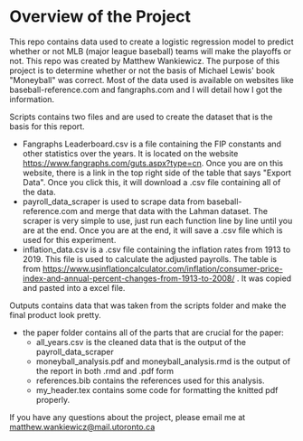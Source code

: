 # Overview of the Project

This repo contains data used to create a logistic regression model to predict whether or not MLB (major league baseball) teams will make the playoffs or not. This repo was created by Matthew Wankiewicz. The purpose of this project is to determine whether or not the basis of Michael Lewis' book "Moneyball" was correct. Most of the data used is available on websites like baseball-reference.com and fangraphs.com and I will detail how I got the information.

Scripts contains two files and are used to create the dataset that is the basis for this report.
- Fangraphs Leaderboard.csv  is a file containing the FIP constants and other statistics over the years. It is located on the website https://www.fangraphs.com/guts.aspx?type=cn. Once you are on this website, there is a link in the top right side of the table that says "Export Data". Once you click this, it will download a .csv file containing all of the data.
- payroll_data_scraper is used to scrape data from baseball-reference.com and merge that data with the Lahman dataset. The scraper is very simple to use, just run each function line by line until you are at the end. Once you are at the end, it will save a .csv file which is used for this experiment.
- inflation_data.csv is a .csv file containing the inflation rates from 1913 to 2019. This file is used to calculate the adjusted payrolls. The table is from https://www.usinflationcalculator.com/inflation/consumer-price-index-and-annual-percent-changes-from-1913-to-2008/ . It was copied and pasted into a excel file.
  
Outputs contains data that was taken from the scripts folder and make the final product look pretty.
- the paper folder contains all of the parts that are crucial for the paper:
  - all_years.csv is the cleaned data that is the output of the payroll_data_scraper
  - moneyball_analysis.pdf and moneyball_analysis.rmd is the output of the report in both .rmd and .pdf form
  - references.bib contains the references used for this analysis.
  - my_header.tex contains some code for formatting the knitted pdf properly.
  
  
If you have any questions about the project, please email me at matthew.wankiewicz@mail.utoronto.ca